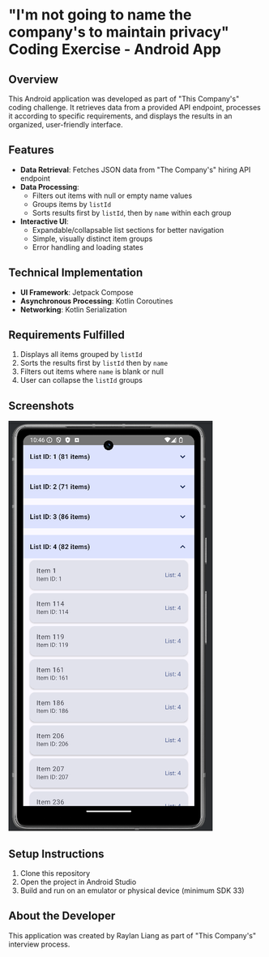 # "I'm not going to name the company's to maintain privacy" Coding Exercise - Android App

## Overview

This Android application was developed as part of "This Company's" coding challenge. It retrieves data from a provided API endpoint, processes it according to specific requirements, and displays the results in an organized, user-friendly interface.

## Features

- **Data Retrieval**: Fetches JSON data from "The Company's" hiring API endpoint
- **Data Processing**: 
  - Filters out items with null or empty name values
  - Groups items by `listId`
  - Sorts results first by `listId`, then by `name` within each group
- **Interactive UI**:
  - Expandable/collapsable list sections for better navigation
  - Simple, visually distinct item groups
  - Error handling and loading states

## Technical Implementation


- **UI Framework**: Jetpack Compose
- **Asynchronous Processing**: Kotlin Coroutines
- **Networking**: Kotlin Serialization

## Requirements Fulfilled

1.  Displays all items grouped by `listId`
2.  Sorts the results first by `listId` then by `name`
3.  Filters out items where `name` is blank or null
4.  User can collapse the `listId` groups

## Screenshots

![Home Screen](screenshots/screenshot.png)

## Setup Instructions

1. Clone this repository
2. Open the project in Android Studio
3. Build and run on an emulator or physical device (minimum SDK 33)

## About the Developer

This application was created by Raylan Liang as part of "This Company's" interview process.
